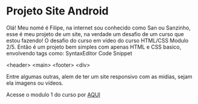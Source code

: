 # Projeto Site Android

Olá! Meu nomé é Filipe, na internet sou conhecido como San ou Sanzinho, esse é meu projeto de um site, na verdade um desafio de um curso que estou fazendo! O desafio do curso em vídeo do curso HTML/CSS Modulo 2/5. Então é um projeto bem simples com apenas HTML e CSS basico, envolvendo tags como:
SyntaxEditor Code Snippet

&lt;header&gt;
&lt;main&gt;
&lt;footer&gt;
&lt;div&gt;

Entre algumas outras, alem de ter um site responsivo com as midias, sejam ela imagens ou vídeos.

Acesse o modulo 1 do curso por [AQUI](https://youtu.be/Ejkb_YpuHWs?si=f2WyJaT0SxTfbtc2)
